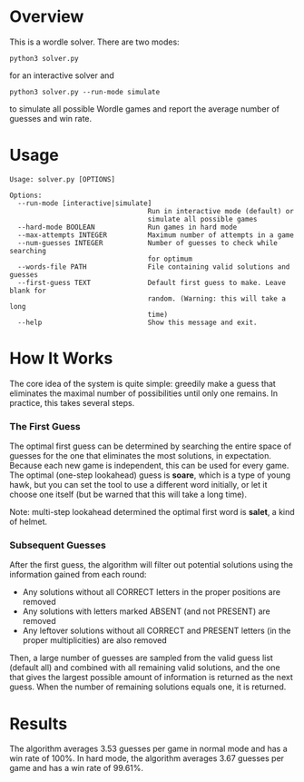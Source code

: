 # Overview

This is a wordle solver. There are two modes:

```shell
python3 solver.py
```
for an interactive solver and

```shell
python3 solver.py --run-mode simulate
```
to simulate all possible Wordle games and report the average number of guesses and win rate.

# Usage
```
Usage: solver.py [OPTIONS]

Options:
  --run-mode [interactive|simulate]
                                  Run in interactive mode (default) or
                                  simulate all possible games
  --hard-mode BOOLEAN             Run games in hard mode
  --max-attempts INTEGER          Maximum number of attempts in a game
  --num-guesses INTEGER           Number of guesses to check while searching
                                  for optimum
  --words-file PATH               File containing valid solutions and guesses
  --first-guess TEXT              Default first guess to make. Leave blank for
                                  random. (Warning: this will take a long
                                  time)
  --help                          Show this message and exit.
```

# How It Works

The core idea of the system is quite simple: greedily make a guess that eliminates
the maximal number of possibilities until only one remains. In practice, this takes several steps.

### The First Guess
The optimal first guess can be determined by searching the entire space of guesses for the one that
eliminates the most solutions, in expectation. Because each new game is independent, this can be used
for every game. The optimal (one-step lookahead) guess is **soare**, which is a type of young hawk, but you can set the tool
to use a different word initially, or let it choose one itself (but be warned that this will take a long time).

Note: multi-step lookahead determined the optimal first word is **salet**, a kind of helmet.

### Subsequent Guesses
After the first guess, the algorithm will filter out potential solutions using the information gained
from each round:
* Any solutions without all CORRECT letters in the proper positions are removed
* Any solutions with letters marked ABSENT (and not PRESENT) are removed
* Any leftover solutions without all CORRECT and PRESENT letters (in the proper multiplicities) are also removed

Then, a large number of guesses are sampled from the valid guess list (default all) and combined with all remaining valid solutions,
and the one that gives the largest possible amount of information is returned as the 
next guess. When the number of remaining solutions equals one, it is returned.

# Results

The algorithm averages 3.53 guesses per game in normal mode and has a win rate of 100%. In hard mode, the algorithm
averages 3.67 guesses per game and has a win rate of 99.61%. 
